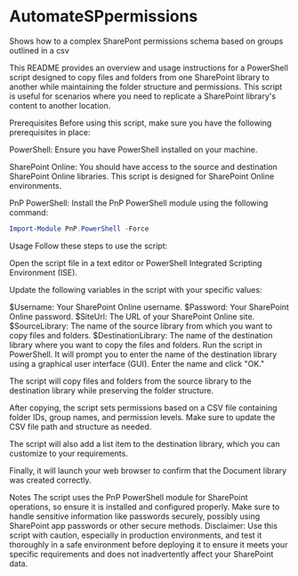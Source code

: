 # AutomateSPpermissions
Shows how to a complex SharePont permissions schema based on groups outlined in a csv

This README provides an overview and usage instructions for a PowerShell script designed to copy files and folders from one SharePoint library to another while maintaining the folder structure and permissions. This script is useful for scenarios where you need to replicate a SharePoint library's content to another location.

Prerequisites
Before using this script, make sure you have the following prerequisites in place:

PowerShell: Ensure you have PowerShell installed on your machine.

SharePoint Online: You should have access to the source and destination SharePoint Online libraries. This script is designed for SharePoint Online environments.

PnP PowerShell: Install the PnP PowerShell module using the following command:

```powershell
Import-Module PnP.PowerShell -Force
```
Usage
Follow these steps to use the script:

Open the script file in a text editor or PowerShell Integrated Scripting Environment (ISE).

Update the following variables in the script with your specific values:

$Username: Your SharePoint Online username.
$Password: Your SharePoint Online password.
$SiteUrl: The URL of your SharePoint Online site.
$SourceLibrary: The name of the source library from which you want to copy files and folders.
$DestinationLibrary: The name of the destination library where you want to copy the files and folders.
Run the script in PowerShell. It will prompt you to enter the name of the destination library using a graphical user interface (GUI). Enter the name and click "OK."

The script will copy files and folders from the source library to the destination library while preserving the folder structure.

After copying, the script sets permissions based on a CSV file containing folder IDs, group names, and permission levels. Make sure to update the CSV file path and structure as needed.

The script will also add a list item to the destination library, which you can customize to your requirements.

Finally, it will launch your web browser to confirm that the Document library was created correctly.

Notes
The script uses the PnP PowerShell module for SharePoint operations, so ensure it is installed and configured properly.
Make sure to handle sensitive information like passwords securely, possibly using SharePoint app passwords or other secure methods.
Disclaimer: Use this script with caution, especially in production environments, and test it thoroughly in a safe environment before deploying it to ensure it meets your specific requirements and does not inadvertently affect your SharePoint data.

